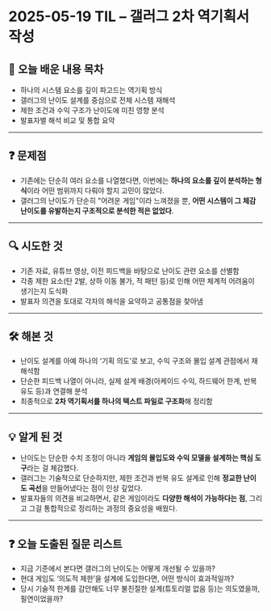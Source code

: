 # 2025-05-19 TIL – 갤러그 2차 역기획서 작성

## 📌 오늘 배운 내용 목차
- 하나의 시스템 요소를 깊이 파고드는 역기획 방식  
- 갤러그의 난이도 설계를 중심으로 전체 시스템 재해석  
- 제한 조건과 수익 구조가 난이도에 미친 영향 분석  
- 발표자별 해석 비교 및 통합 요약  

---

## ❓ 문제점
- 기존에는 단순히 여러 요소를 나열했다면, 이번에는 **하나의 요소를 깊이 분석하는 형식**이라 어떤 범위까지 다뤄야 할지 고민이 많았다.  
- 갤러그의 난이도가 단순히 "어려운 게임"이라 느껴졌을 뿐, **어떤 시스템이 그 체감 난이도를 유발하는지 구조적으로 분석한 적은 없었다**.  

---

## 🔍 시도한 것
- 기존 자료, 유튜브 영상, 이전 피드백을 바탕으로 난이도 관련 요소를 선별함  
- 각종 제한 요소(탄 2발, 상하 이동 불가, 적 패턴 등)로 인해 어떤 체계적 어려움이 생기는지 도식화  
- 발표자 의견을 토대로 각자의 해석을 요약하고 공통점을 찾아냄  

---

## 🛠️ 해본 것
- 난이도 설계를 아예 하나의 ‘기획 의도’로 보고, 수익 구조와 몰입 설계 관점에서 재해석함  
- 단순한 피드백 나열이 아니라, 실제 설계 배경(아케이드 수익, 하드웨어 한계, 반복 유도 등)과 연결해 분석  
- 최종적으로 **2차 역기획서를 하나의 텍스트 파일로 구조화**해 정리함  

---

## 💡 알게 된 것
- 난이도는 단순한 수치 조정이 아니라 **게임의 몰입도와 수익 모델을 설계하는 핵심 도구**라는 걸 체감했다.  
- 갤러그는 기술적으로 단순하지만, 제한 조건과 반복 유도 설계로 인해 **정교한 난이도 곡선**을 만들어냈다는 점이 인상 깊었다.  
- 발표자들의 의견을 비교하면서, 같은 게임이라도 **다양한 해석이 가능하다는 점**, 그리고 그걸 통합적으로 정리하는 과정의 중요성을 배웠다.  

---

## ❓ 오늘 도출된 질문 리스트
- 지금 기준에서 본다면 갤러그의 난이도는 어떻게 개선될 수 있을까?  
- 현대 게임도 ‘의도적 제한’을 설계에 도입한다면, 어떤 방식이 효과적일까?  
- 당시 기술적 한계를 감안해도 너무 불친절한 설계(튜토리얼 없음 등)는 의도였을까, 필연이었을까?
